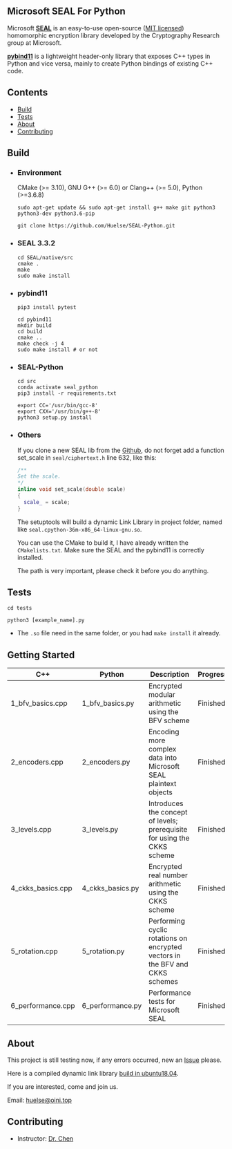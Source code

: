 ## Microsoft SEAL For Python

Microsoft [**SEAL**](https://github.com/microsoft/SEAL) is an easy-to-use open-source ([MIT licensed](https://github.com/microsoft/SEAL/blob/master/LICENSE)) homomorphic encryption library developed by the Cryptography Research group at Microsoft.

[**pybind11**](https://github.com/pybind/pybind11) is a lightweight header-only library that exposes C++ types in Python and vice versa, mainly to create Python bindings of existing C++ code.



## Contents

* [Build](https://github.com/Huelse/pyseal#build)
* [Tests](https://github.com/Huelse/pyseal#tests)
* [About](https://github.com/Huelse/pyseal#about)
* [Contributing](https://github.com/Huelse/pyseal#contributing)



## Build

* ### Environment

  CMake (>= 3.10), GNU G++ (>= 6.0) or Clang++ (>= 5.0), Python (>=3.6.8)

  `sudo apt-get update && sudo apt-get install g++ make git python3 python3-dev python3.6-pip`

  `git clone https://github.com/Huelse/SEAL-Python.git`

* ### SEAL 3.3.2

  ```shell
  cd SEAL/native/src
  cmake .
  make
  sudo make install
  ```

* ### pybind11

  ```
  pip3 install pytest
  
  cd pybind11
  mkdir build
  cd build
  cmake ..
  make check -j 4
  sudo make install # or not
  ```
  
* ### SEAL-Python

  ```
  cd src
  conda activate seal_python
  pip3 install -r requirements.txt
  
  export CC='/usr/bin/gcc-8'
  export CXX='/usr/bin/g++-8'
  python3 setup.py install
  ```

* ### Others

    If you clone a new SEAL lib from the [Github](https://github.com/microsoft/SEAL), do not forget add a function set_scale in `seal/ciphertext.h` line 632, like this:

    ```c++
    /**
    Set the scale.
    */
    inline void set_scale(double scale)
    {
      scale_ = scale;
    }
    ```

    The setuptools will build a dynamic Link Library in project folder, named like `seal.cpython-36m-x86_64-linux-gnu.so`.

    You can use the CMake to build it, I have already written the `CMakelists.txt`. Make sure the SEAL and the pybind11 is correctly installed.
    
    The path is very important, please check it before you do anything.



## Tests

`cd tests`

`python3 [example_name].py`

* The `.so` file need in the same folder, or you had `make install` it already.



## Getting Started

| C++               | Python           | Description                                                  | Progress |
| ----------------- | ---------------- | ------------------------------------------------------------ | -------- |
| 1_bfv_basics.cpp  | 1_bfv_basics.py  | Encrypted modular arithmetic using the BFV scheme            | Finished |
| 2_encoders.cpp    | 2_encoders.py    | Encoding more complex data into Microsoft SEAL plaintext objects | Finished |
| 3_levels.cpp      | 3_levels.py      | Introduces the concept of levels; prerequisite for using the CKKS scheme | Finished |
| 4_ckks_basics.cpp | 4_ckks_basics.py | Encrypted real number arithmetic using the CKKS scheme       | Finished |
| 5_rotation.cpp    | 5_rotation.py    | Performing cyclic rotations on encrypted vectors in the BFV and CKKS schemes | Finished |
| 6_performance.cpp | 6_performance.py | Performance tests for Microsoft SEAL                         | Finished |



## About

This project is still testing now, if any errors occurred, new an [Issue](https://github.com/Huelse/SEAL-Python/issues) please.

Here is a compiled dynamic link library [build in ubuntu18.04](https://drive.google.com/file/d/1QZzKYjwI543gk1ltw11753zqN1OD83I3/view?usp=sharing).

If you are interested, come and join us.

Email: [huelse@oini.top](mailto:huelse@oini.top?subject=Github-SEAL-Python-Issues&cc=5956877@qq.com)



## Contributing
* Instructor: [Dr. Chen](http://blog.sciencenet.cn/u/chzg99)

